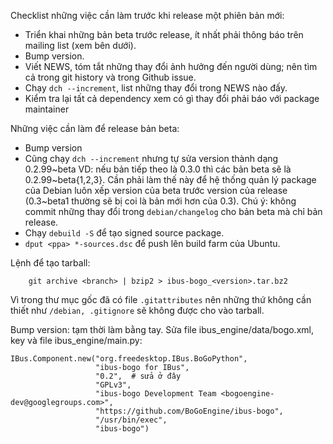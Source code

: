 Checklist những việc cần làm trước khi release một phiên bản mới:

- Triển khai những bản beta trước release, ít nhất phải thông báo trên mailing
  list (xem bên dưới).
- Bump version.
- Viết NEWS, tóm tắt những thay đổi ảnh hưởng đến người dùng; nên tìm cả trong
  git history và trong Github issue.
- Chạy `dch --increment`, list những thay đổi trong NEWS nào đấy.
- Kiểm tra lại tất cả dependency xem có gì thay đổi phải báo với package maintainer


Những việc cần làm để release bản beta:
- Bump version
- Cũng chạy `dch --increment` nhưng tự sửa version thành dạng 0.2.99~beta<version>
  VD: nếu bản tiếp theo là 0.3.0 thì các bản beta sẽ là 0.2.99~beta{1,2,3}.
  Cần phải làm thế này để hệ thống quản lý package của Debian luôn xếp version của
  beta trước version của release (0.3~beta1 thường sẽ bị coi là bản mới hơn của
  0.3). Chú ý: không commit những thay đổi trong `debian/changelog` cho bản beta
  mà chỉ bản release.
- Chạy `debuild -S` để tạo signed source package.
- `dput <ppa> *-sources.dsc` để push lên build farm của Ubuntu.


Lệnh để tạo tarball:

        git archive <branch> | bzip2 > ibus-bogo_<version>.tar.bz2

Vì trong thư mục gốc đã có file `.gitattributes` nên những thứ không cần thiết
như `/debian, .gitignore` sẽ không được cho vào tarball.


Bump version: tạm thời làm bằng tay. Sửa file ibus_engine/data/bogo.xml, key
<version> và file ibus_engine/main.py:

    IBus.Component.new("org.freedesktop.IBus.BoGoPython",
                       "ibus-bogo for IBus",
                       "0.2",  # sửa ở đây
                       "GPLv3",
                       "ibus-bogo Development Team <bogoengine-dev@googlegroups.com>",
                       "https://github.com/BoGoEngine/ibus-bogo",
                       "/usr/bin/exec",
                       "ibus-bogo")
